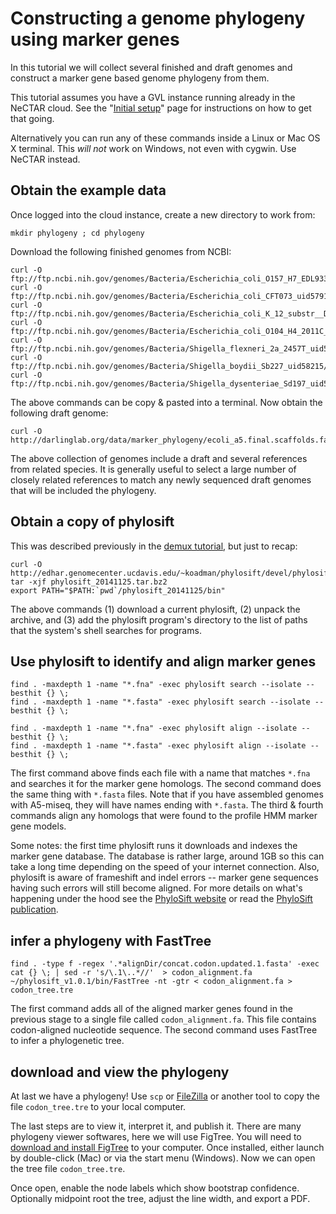 # Constructing a genome phylogeny using marker genes

In this tutorial we will collect several finished and draft genomes and construct a marker gene based genome phylogeny from them.

This tutorial assumes you have a GVL instance running already in the NeCTAR cloud.
See the "[Initial setup](gvlsetup)" page for instructions on how to get that going.

Alternatively you can run any of these commands inside a Linux or Mac OS X terminal. 
This _will not_ work on Windows, not even with cygwin. Use NeCTAR instead.

## Obtain the example data

Once logged into the cloud instance, create a new directory to work from:

    mkdir phylogeny ; cd phylogeny

Download the following finished genomes from NCBI:

    curl -O ftp://ftp.ncbi.nih.gov/genomes/Bacteria/Escherichia_coli_O157_H7_EDL933_uid57831/NC_002655.fna
    curl -O ftp://ftp.ncbi.nih.gov/genomes/Bacteria/Escherichia_coli_CFT073_uid57915/NC_004431.fna
    curl -O ftp://ftp.ncbi.nih.gov/genomes/Bacteria/Escherichia_coli_K_12_substr__DH10B_uid58979/NC_010473.fna
    curl -O ftp://ftp.ncbi.nih.gov/genomes/Bacteria/Escherichia_coli_O104_H4_2011C_3493_uid176127/NC_018658.fna
    curl -O ftp://ftp.ncbi.nih.gov/genomes/Bacteria/Shigella_flexneri_2a_2457T_uid57991/NC_004741.fna
    curl -O ftp://ftp.ncbi.nih.gov/genomes/Bacteria/Shigella_boydii_Sb227_uid58215/NC_007613.fna
    curl -O ftp://ftp.ncbi.nih.gov/genomes/Bacteria/Shigella_dysenteriae_Sd197_uid58213/NC_007606.fna
    

The above commands can be copy & pasted into a terminal.
Now obtain the following draft genome:

    curl -O http://darlinglab.org/data/marker_phylogeny/ecoli_a5.final.scaffolds.fasta
    

The above collection of genomes include a draft and several references from related species. 
It is generally useful to select a large number of closely related references to match any newly sequenced draft genomes that will be included the phylogeny.

## Obtain a copy of phylosift

This was described previously in the [demux tutorial](demuxing), but just to recap:

    curl -O http://edhar.genomecenter.ucdavis.edu/~koadman/phylosift/devel/phylosift_20141125.tar.bz2
    tar -xjf phylosift_20141125.tar.bz2
    export PATH="$PATH:`pwd`/phylosift_20141125/bin"
    

The above commands (1) download a current phylosift, (2) unpack the archive, and (3) add the phylosift program's directory to the list of paths that the system's shell searches for programs.

## Use phylosift to identify and align marker genes

    find . -maxdepth 1 -name "*.fna" -exec phylosift search --isolate --besthit {} \;
    find . -maxdepth 1 -name "*.fasta" -exec phylosift search --isolate --besthit {} \;

    find . -maxdepth 1 -name "*.fna" -exec phylosift align --isolate --besthit {} \;
    find . -maxdepth 1 -name "*.fasta" -exec phylosift align --isolate --besthit {} \;
    

The first command above finds each file with a name that matches `*.fna` and searches it for the marker gene homologs.
The second command does the same thing with `*.fasta` files. Note that if you have assembled genomes with A5-miseq, they will have names ending with `*.fasta`.
The third & fourth commands align any homologs that were found to the profile HMM marker gene models.

Some notes: the first time phylosift runs it downloads and indexes the marker gene database. The database is rather large, around 1GB so this can take a long time depending on the speed of your internet connection. Also, phylosift is aware of frameshift and indel errors -- marker gene sequences having such errors will still become aligned.
For more details on what's happening under the hood see the [PhyloSift website](http://phylosift.wordpress.org) or read the [PhyloSift publication](https://peerj.com/articles/243/).

## infer a phylogeny with FastTree

    find . -type f -regex '.*alignDir/concat.codon.updated.1.fasta' -exec cat {} \; | sed -r 's/\.1\..*//'  > codon_alignment.fa
    ~/phylosift_v1.0.1/bin/FastTree -nt -gtr < codon_alignment.fa > codon_tree.tre
    

The first command adds all of the aligned marker genes found in the previous stage to a single file called `codon_alignment.fa`.
This file contains codon-aligned nucleotide sequence. The second command uses FastTree to infer a phylogenetic tree.

## download and view the phylogeny

At last we have a phylogeny! 
Use `scp` or [FileZilla](https://filezilla-project.org/download.php?type=client) or another tool to copy the file `codon_tree.tre` to your local computer.

The last steps are to view it, interpret it, and publish it. There are many phylogeny viewer softwares, here we will use FigTree. You will need to [download and install FigTree](http://tree.bio.ed.ac.uk/software/figtree/) to your computer. Once installed, either launch by double-click (Mac) or via the start menu (Windows). Now we can open the tree file `codon_tree.tre`.

Once open, enable the node labels which show bootstrap confidence. Optionally midpoint root the tree, adjust the line width, and export a PDF.

